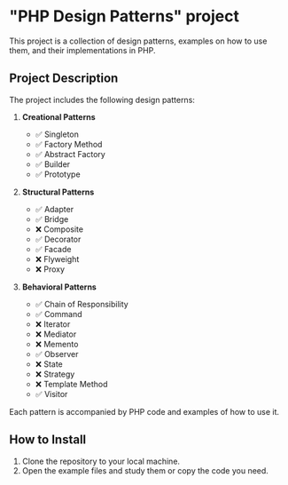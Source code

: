 # "PHP Design Patterns" project

This project is a collection of design patterns, examples on how to use them, and their implementations in PHP.

## Project Description

The project includes the following design patterns:

1. **Creational Patterns**
    * ✅ Singleton
    * ✅ Factory Method
    * ✅ Abstract Factory
    * ✅ Builder
    * ✅ Prototype

2. **Structural Patterns**
    * ✅ Adapter
    * ✅ Bridge
    * ❌ Composite
    * ✅ Decorator
    * ✅ Facade
    * ❌ Flyweight
    * ❌ Proxy

3. **Behavioral Patterns**
    * ✅ Chain of Responsibility
    * ✅ Command
    * ❌ Iterator
    * ❌ Mediator
    * ❌ Memento
    * ✅ Observer
    * ❌ State
    * ❌ Strategy
    * ❌ Template Method
    * ✅ Visitor

Each pattern is accompanied by PHP code and examples of how to use it.

## How to Install

1. Clone the repository to your local machine.
2. Open the example files and study them or copy the code you need.
